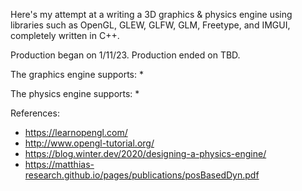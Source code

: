 Here's my attempt at a writing a 3D graphics & physics engine using libraries such as OpenGL, GLEW, GLFW, GLM, Freetype, and IMGUI, completely written in C++.

Production began on 1/11/23.
Production ended on TBD.

The graphics engine supports:
*  

The physics engine supports:
* 

References:
* https://learnopengl.com/
* http://www.opengl-tutorial.org/
* https://blog.winter.dev/2020/designing-a-physics-engine/
* https://matthias-research.github.io/pages/publications/posBasedDyn.pdf

